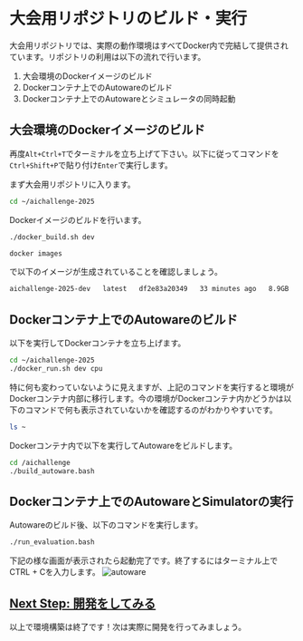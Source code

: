 # 大会用リポジトリのビルド・実行

大会用リポジトリでは、実際の動作環境はすべてDocker内で完結して提供されています。リポジトリの利用は以下の流れで行います。

1. 大会環境のDockerイメージのビルド
2. Dockerコンテナ上でのAutowareのビルド
3. Dockerコンテナ上でのAutowareとシミュレータの同時起動

## 大会環境のDockerイメージのビルド

再度`Alt+Ctrl+T`でターミナルを立ち上げて下さい。以下に従ってコマンドを`Ctrl+Shift+P`で貼り付け`Enter`で実行します。

まず大会用リポジトリに入ります。

```bash
cd ~/aichallenge-2025
```

Dockerイメージのビルドを行います。

```bash
./docker_build.sh dev
```

```bash
docker images
```

で以下のイメージが生成されていることを確認しましょう。

```txt
aichallenge-2025-dev   latest   df2e83a20349   33 minutes ago   8.9GB
```

## Dockerコンテナ上でのAutowareのビルド

以下を実行してDockerコンテナを立ち上げます。

```bash
cd ~/aichallenge-2025
./docker_run.sh dev cpu
```

特に何も変わっていないように見えますが、上記のコマンドを実行すると環境がDockerコンテナ内部に移行します。今の環境がDockerコンテナ内かどうかは以下のコマンドで何も表示されていないかを確認するのがわかりやすいです。

```bash
ls ~
```

Dockerコンテナ内で以下を実行してAutowareをビルドします。

```bash
cd /aichallenge
./build_autoware.bash
```

## Dockerコンテナ上でのAutowareとSimulatorの実行

Autowareのビルド後、以下のコマンドを実行します。

```bash
./run_evaluation.bash
```

下記の様な画面が表示されたら起動完了です。終了するにはターミナル上でCTRL + Cを入力します。
![autoware](./images/autoware.png)

## [Next Step: 開発をしてみる](../development/workspace-usage.ja.md)

以上で環境構築は終了です！次は実際に開発を行ってみましょう。

